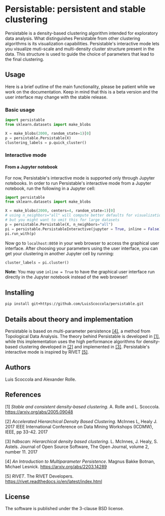 # Persistable: persistent and stable clustering

Persistable is a density-based clustering algorithm intended for exploratory data analysis.
What distinguishes Persistable from other clustering algorithms is its visualization capabilities.
Persistable's interactive mode lets you visualize muti-scale and multi-density cluster structure present in the data.
This structure is used to guide the choice of parameters that lead to the final clustering.


## Usage

Here is a brief outline of the main functionality, please be patient while we work on the documentation.
Keep in mind that this is a beta version and the user interface may change with the stable release.

### Basic usage

```python
import persistable
from sklearn.datasets import make_blobs

X = make_blobs(2000, random_state=1)[0]
p = persistable.Persistable(X)
clustering_labels = p.quick_cluster()
```


### Interactive mode 

#### From a Jupyter notebook

For now, Persistable's interactive mode is supported only through Jupyter notebooks.
In order to run Persistable's interactive mode from a Jupyter notebook, run the following in a Jupyter cell:

```python
import persistable
from sklearn.datasets import make_blobs

X = make_blobs(2000, centers=4, random_state=1)[0]
# using n_neighbors="all" will compute better defaults for visualization,
# but you might want to omit this for large datasets
p = persistable.Persistable(X, n_neighbors="all")
pi = persistable.PersistableInteractive(jupyter = True, inline = False)
pi.run_with(p)
```

Now go to `localhost:8050` in your web browser to access the graphical user interface.
After choosing your parameters using the user interface, you can get your clustering in another Jupyter cell by running:

```python
cluster_labels = pi.cluster()
```

**Note:** You may use `inline = True` to have the graphical user interface run directly in the Jupyter notebook instead of the web browser!


<!---
#### From a Python script

```python
import persistable
from sklearn.datasets import make_blobs

X = make_blobs(2000)[0]
p = persistable.Persistable(X)
pi = persistable.PersistableInteractive(p)
# will wait until you close the GUI
cluster_labels = p.cluster(**pi._parameters)
```

This will run the lines up to the commented line, and it will wait for you to interact with the data.
Now go to `localhost:8050` in your browser to interact with the data.
You can then fix your chosen parameters and close the app by clicking on the "Choose parameters and close" button in the GUI.
--->

## Installing

```bash
pip install git+https://github.com/LuisScoccola/persistable.git
```


## Details about theory and implementation

Persistable is based on multi-parameter persistence [[4]](#4), a method from Topological Data Analysis.
The theory behind Persistable is developed in [[1]](#1), while this implementation uses the high performance algorithms for density-based clustering developed in [[2]](#2) and implemented in [[3]](#3).
Persistable's interactive mode is inspired by RIVET [[5]](#5).

## Authors

Luis Scoccola and Alexander Rolle.


## References

<a id="1">[1]</a> 
*Stable and consistent density-based clustering*. A. Rolle and L. Scoccola.
https://arxiv.org/abs/2005.09048

<a id="2">[2]</a> 
*Accelerated Hierarchical Density Based Clustering*. McInnes L, Healy J. 2017 IEEE International Conference on Data Mining Workshops (ICDMW), IEEE, pp 33-42. 2017

<a id="3">[3]</a> 
*hdbscan: Hierarchical density based clustering*. L. McInnes, J. Healy, S. Astels. Journal of Open Source Software, The Open Journal, volume 2, number 11. 2017

<a id="4">[4]</a> 
*An Introduction to Multiparameter Persistence*. Magnus Bakke Botnan, Michael Lesnick.
https://arxiv.org/abs/2203.14289

<a id="5">[5]</a> 
*RIVET*. The RIVET Developers.
https://rivet.readthedocs.io/en/latest/index.html

<!---
<a id="4">[4]</a> 
*Density-based clustering based on hierarchical density estimates*. R. J. G. B. Campello, D. Moulavi, and J. Sander. Advances in Knowledge Discovery and Data Mining, volume 7819 of Lecture Notes in Computer Science, pp. 160-172. Springer, 2013.
-->


## License

The software is published under the 3-clause BSD license.
